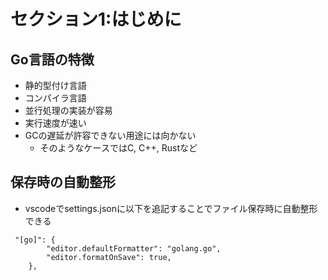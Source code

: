 # セクション1:はじめに

## Go言語の特徴
- 静的型付け言語
- コンパイラ言語
- 並行処理の実装が容易
- 実行速度が速い
- GCの遅延が許容できない用途には向かない
  - そのようなケースではC, C++, Rustなど
  
## 保存時の自動整形
- vscodeでsettings.jsonに以下を追記することでファイル保存時に自動整形できる
```
 "[go]": {
        "editor.defaultFormatter": "golang.go",
        "editor.formatOnSave": true,
    },
```